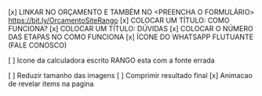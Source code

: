 [x] LINKAR NO ORÇAMENTO E TAMBÉM NO <PREENCHA O FORMULÁRIO> https://bit.ly/OrcamentoSiteRango
[x] COLOCAR UM TÍTULO: COMO FUNCIONA?
[x] COLOCAR UM TÍTULO: DÚVIDAS
[x] COLOCAR O NÚMERO DAS ETAPAS NO COMO FUNCIONA
[x] ÍCONE DO WHATSAPP FLUTUANTE (FALE CONOSCO)

[ ] Icone da calculadora escrito RANGO esta com a fonte errada

[ ] Reduzir tamanho das imagens
[ ] Comprimir resultado final
[x] Animacao de revelar items na pagina
